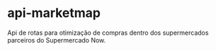 # api-marketmap

Api de rotas para otimização de compras dentro dos supermercados parceiros do Supermercado Now.
